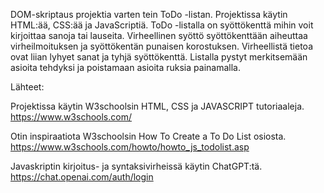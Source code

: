 DOM-skriptaus projektia varten tein ToDo -listan. Projektissa käytin HTML:ää, CSS:ää ja JavaScriptiä. ToDo -listalla on syöttökenttä mihin voit kirjoittaa sanoja tai lauseita. Virheellinen syöttö syöttökenttään aiheuttaa virheilmoituksen ja syöttökentän punaisen korostuksen. Virheellistä tietoa ovat liian lyhyet sanat ja tyhjä syöttökenttä. Listalla pystyt merkitsemään asioita tehdyksi ja poistamaan asioita ruksia painamalla.

Lähteet:

Projektissa käytin W3schoolsin HTML, CSS ja JAVASCRIPT tutoriaaleja.
https://www.w3schools.com/

Otin inspiraatiota W3schoolsin How To Create a To Do List osiosta.
https://www.w3schools.com/howto/howto_js_todolist.asp

Javaskriptin kirjoitus- ja syntaksivirheissä käytin ChatGPT:tä.
https://chat.openai.com/auth/login
